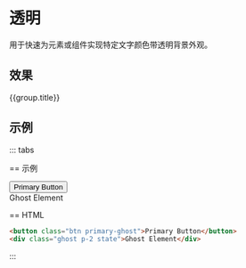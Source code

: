 # 透明

用于快速为元素或组件实现特定文字颜色带透明背景外观。

## 效果

<Example class="col gap-6" background="light-grid">
  <div v-for="group in colors" :key="group.name || group.title">
    <div class="mb-3 font-bold">{{group.title}}</div>
    <div class="row flex-wrap gap-4">
      <StyleTile
          v-for="item in group.items"
          :key="item.name"
          tileClass="rounded h-8 w-28 font-mono text-sm"
          :title="true"
          v-bind="{...item}"
      />
    </div>
  </div>
</Example>

## 示例

::: tabs

== 示例

<Example class="col items-start gap-3">
  <button class="btn primary-ghost">Primary Button</button>
  <div class="ghost p-2 state">Ghost Element</div>
</Example>

== HTML

```html
<button class="btn primary-ghost">Primary Button</button>
<div class="ghost p-2 state">Ghost Element</div>
```

:::

<script setup>
    const colors = [
        {
            name: 'default',
            title: '默认',
            items: [
                {name: 'ghost'}
            ],
        }, {
            name: 'semantic',
            title: '语义化',
            items: [
                {name: 'primary-ghost'},
                {name: 'secondary-ghost'},
                {name: 'success-ghost'},
                {name: 'warning-ghost'},
                {name: 'danger-ghost'},
                {name: 'important-ghost'},
                {name: 'special-ghost'},
            ],
        }
    ];
</script>
